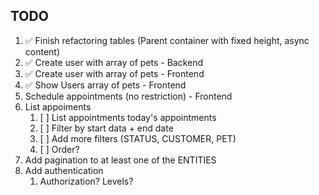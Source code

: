 ## TODO

1. ✅ Finish refactoring tables (Parent container with fixed height, async content)
2. ✅ Create user with array of pets - Backend
3. ✅ Create user with array of pets - Frontend
4. ✅ Show Users array of pets - Frontend
5. Schedule appointments (no restriction) - Frontend
6. List appoiments
   1. [ ] List appointments today's appointments
   2. [ ] Filter by start data + end date
   3. [ ] Add more filters (STATUS, CUSTOMER, PET)
   4. [ ] Order?
7. Add pagination to at least one of the ENTITIES
8. Add authentication
   1. Authorization? Levels?
